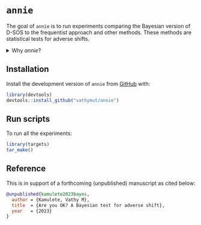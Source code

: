 
# `annie`

<!-- badges: start -->
<!-- badges: end -->

The goal of `annie` is to run experiments comparing the Bayesian version of
D-SOS to the frequentist approach and other methods. These methods are
statistical tests for adverse shifts.

<details>
<summary>Why <em>annie</em>?</summary>
<br>
I called it <a href="https://youtu.be/CDl9ZMfj6aE"><em>annie</em></a> because
<strong>are you OK?</strong> (are you worse off) is the pertinent
<a href="https://vathymut.org/posts/2023-01-03-are-you-ok/">question</a>.
</details>

## Installation

Install the development version of `annie` from [GitHub](https://github.com/)
with:

``` r
library(devtools)
devtools::install_github("vathymut/annie")
```

## Run scripts

To run all the experiments:

``` r
library(targets)
tar_make()
```

## Reference

This is in support of a forthcoming (unpublished) manuscript as cited below:

``` bibtex
@unpublished{kamulete2023bayes,
  author = {Kamulete, Vathy M},
  title  = {Are you OK? A Bayesian test for adverse shift},
  year   = {2023}
}
```
